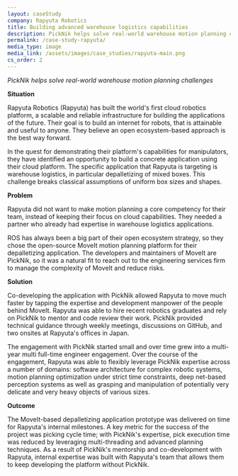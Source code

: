 ```yaml
---
layout: caseStudy
company: Rapyuta Robotics
title: Building advanced warehouse logistics capabilities
description: PickNik helps solve real-world warehouse motion planning challenges
permalink: /case-study-rapyuta/
media_type: image
media_link: /assets/images/case_studies/rapyuta-main.png
cs_order: 2
---
```

*PickNik helps solve real-world warehouse motion planning challenges*

**Situation**

Rapyuta Robotics (Rapyuta) has built the world's first cloud robotics platform, a scalable and reliable infrastructure for building the applications of the future. Their goal is to build an internet for robots, that is attainable and useful to anyone. They believe an open ecosystem-based approach is the best way forward.

In the quest for demonstrating their platform's capabilities for manipulators, they have identified an opportunity to build a  concrete application using their cloud platform. The specific application that Rapyuta is targeting is warehouse logistics, in particular depalletizing of mixed boxes. This challenge breaks classical assumptions of uniform box sizes and shapes.  


**Problem**

Rapyuta did not want to make motion planning a core competency for their team, instead of keeping their focus on cloud capabilities. They needed a partner who already had expertise in warehouse logistics applications.

ROS has always been a big part of their open ecosystem strategy, so they chose the open-source MoveIt motion planning platform for their depalletizing application. The developers and maintainers of MoveIt are PickNik, so it was a natural fit to reach out to the engineering services firm to manage the complexity of MoveIt and reduce risks.


**Solution**

Co-developing the application with PickNik allowed Rapyuta to move much faster by tapping the expertise and development manpower of the people behind MoveIt. Rapyuta was able to hire recent robotics graduates and rely on PickNik to mentor and code review their work. PickNik provided technical guidance through weekly meetings, discussions on GitHub, and two onsites at Rapyuta's offices in Japan.

The engagement with PickNik started small and over time grew into a multi-year multi full-time engineer engagement. Over the course of the engagement, Rapyuta was able to flexibly leverage PickNik expertise across a number of domains: software architecture for complex robotic systems, motion planning optimization under strict time constraints, deep net-based perception systems as well as grasping and manipulation of potentially very delicate and very heavy objects of various sizes.


**Outcome**

The MoveIt-based depalletizing application prototype was delivered on time for Rapyuta's internal milestones. A key metric for the success of the project was picking cycle time; with PickNik's expertise, pick execution time was reduced by leveraging multi-threading and advanced planning techniques. As a result of PickNik's mentorship and co-development with Rapyuta, internal expertise was built with Rapyuta's team that allows them to keep developing the platform without PickNik.
